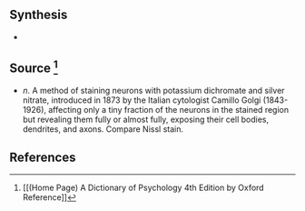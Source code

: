 ## Synthesis
- 
## Source [^1]
- $n$. A method of staining neurons with potassium dichromate and silver nitrate, introduced in 1873 by the Italian cytologist Camillo Golgi (1843-1926), affecting only a tiny fraction of the neurons in the stained region but revealing them fully or almost fully, exposing their cell bodies, dendrites, and axons. Compare Nissl stain.
## References

[^1]: [[(Home Page) A Dictionary of Psychology 4th Edition by Oxford Reference]]